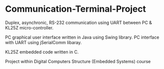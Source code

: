 # Communication-Terminal-Project
Duplex, asynchronic, RS-232 communication using UART between PC & KL25Z micro-controller.

PC graphical user interface written in Java using Swing library.
PC interface with UART using jSerialComm libaray.

KL25Z embedded code written in C.

Project within Digital Computers Structure (Embedded Systems) course
